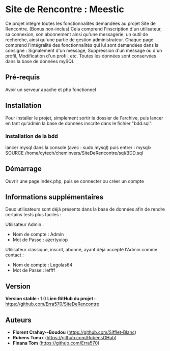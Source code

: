 # Site de Rencontre : Meestic

Ce projet intègre toutes les fonctionnalités demandées au projet Site de Rencontre. (Bonus non-inclus)
Cela comprend l'inscription d'un utilisateur, sa connexion, son abonnement ainsi qu'une messagerie, un outil de recherche, ainsi qu'une partie de gestion administrateur.
Chaque page comprend l'intégralité des fonctionnalités qui lui sont demandées dans la consigne : Signalement d'un message, Suppression d'un message ou d'un profil, Modification d'un profil, etc.
Toutes les données sont conservées dans la base de données mySQL

## Pré-requis
Avoir un serveur apache et php fonctionnel

## Installation
Pour installer le projet, simplement sortir le dossier de l'archive, puis lancer en tant qu'admin la base de données inscrite dans le fichier "bdd.sql".

### Installation de la bdd
lancer mysql dans la console (avec : sudo mysql) puis entrer :
mysql> SOURCE /home/cytech/cheminvers/SiteDeRencontre/sql/BDD.sql

## Démarrage
Ouvrir une page index.php, puis se connecter ou créer un compte

## Informations supplémentaires
Deux utilisateurs sont déjà présents dans la base de données afin de rendre certains tests plus faciles :

Utilisateur Admin :
 - Nom de compte : Admin
 - Mot de Passe : azertyuiop

Utilisateur classique, inscrit, abonné, ayant déjà accepté l'Admin comme contact :
 - Nom de compte : Legolas64
 - Mot de Passe : leffff

## Version
**Version stable :** 1.0
**Lien GitHub du projet :** https://github.com/Erra570/SiteDeRencontre

## Auteurs
 - **Florent Crahay--Boudou** (https://github.com/Sifflet-Blanc)
 - **Rubens Tueux** (https://github.com/RubensGHub)
 - **Finana Tom** (https://github.com/Erra570)
